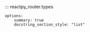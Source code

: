 ::: reactpy_router.types

    options:
        summary: true
        docstring_section_style: "list"
